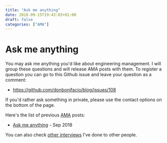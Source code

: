 ```yaml
---
title: "Ask me anything"
date: 2018-09-15T19:43:03+01:00
draft: false
categories: ["AMA"]
---
```


# Ask me anything

You may ask me anything you'd like about engineering management. I will group
these questions and will release AMA posts with them. To register a question you
can go to this Github issue and leave your question as a comment:

* https://github.com/donbonifacio/blog/issues/108

If you'd rather ask something in private, please use the contact options on the
bottom of the page.

Here's the list of previous [AMA](/categories/ama/) posts:

* [Ask me anything](/post/ama1/) - Sep 2018

You can also check [other
interviews](/categories/interviews/) I've done to other people.
